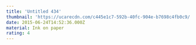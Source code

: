 ```yaml
---
title: 'Untitled 434'
thumbnail: 'https://ucarecdn.com/c445e1c7-592b-40fc-904e-b7698c4fb0c9/'
date: 2015-06-24T14:52:36.000Z
material: Ink on paper
rating: 4
---
```

